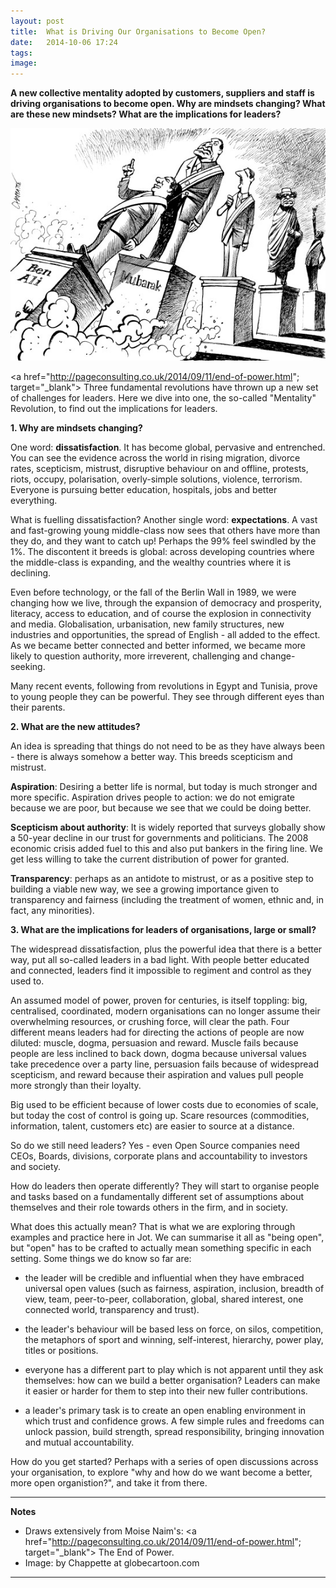 ```yaml
---
layout: post
title:  What is Driving Our Organisations to Become Open? 
date:   2014-10-06 17:24
tags: 
image:
---
```


**A new collective mentality adopted by customers, suppliers and staff is driving organisations to become open. Why are mindsets changing? What are these new mindsets? What are the implications for leaders?**

![](/libb/images/toppling-dictators.jpg)
 
<a href="http://pageconsulting.co.uk/2014/09/11/end-of-power.html"; target="_blank"> Three fundamental revolutions</a> have thrown up a new set of challenges for leaders. Here we dive into one, the so-called "Mentality" Revolution, to find out the implications for leaders.
 
<b>1. Why are mindsets changing?</b>

One word: <b>dissatisfaction</b>. It has become global, pervasive and entrenched. You can see the evidence across the world in rising migration, divorce rates, scepticism, mistrust, disruptive behaviour on and offline, protests, riots, occupy, polarisation, overly-simple solutions, violence, terrorism. Everyone is pursuing better education, hospitals, jobs and better everything. 

What is fuelling dissatisfaction? Another single word: <b>expectations</b>. A vast and fast-growing young middle-class now sees that others have more than they do, and they want to catch up! Perhaps the 99% feel swindled by the 1%.  The discontent it breeds is global: across developing countries where the middle-class is expanding, and the wealthy countries where it is declining.

Even before technology, or the fall of the Berlin Wall in 1989, we were changing how we live, through the expansion of democracy and prosperity, literacy, access to education, and of course the explosion in connectivity and media. Globalisation, urbanisation, new family structures, new industries and opportunities, the spread of English - all added to the effect. As we became better connected and better informed, we became  more likely to question authority, more irreverent, challenging and change-seeking. 

Many recent events, following from revolutions in Egypt and Tunisia, prove to young people they can be powerful. They see through different eyes than their parents. 

<b>2. What are the new attitudes?</b>

An idea is spreading that things do not need to be as they have always been - there is always somehow a better way. This breeds scepticism and mistrust.

<b>Aspiration</b>: Desiring a better life is normal, but today is much stronger and  more specific. Aspiration drives people to action: we do not emigrate because we are poor, but because we see that we could be doing better. 

<b>Scepticism about authority</b>: It is widely reported that surveys globally show a 50-year decline in our trust for governments and politicians. The 2008 economic crisis added fuel to this and also put bankers in the firing line. We get less willing to take the current distribution of power for granted.

<b>Transparency</b>: perhaps as an antidote to mistrust, or as a positive step to building a viable new way, we see a growing importance given to transparency and fairness (including the treatment of women, ethnic and, in fact, any minorities). 

<b>3. What are the implications for leaders of organisations, large or small?</b>

The widespread dissatisfaction, plus the powerful idea that there is a better way, put all so-called leaders in a bad light. With people better educated and connected, leaders find it impossible to regiment and control as they used to. 

An assumed model of power, proven for centuries, is itself toppling: big, centralised, coordinated, modern organisations can no longer assume their overwhelming resources, or crushing force, will clear the path. Four different means leaders had for directing the actions of people are now diluted: muscle, dogma, persuasion and reward. Muscle fails because people are less inclined to back down, dogma because universal values take precedence over a party line, persuasion fails because of widespread scepticism, and reward because their aspiration and values pull people more strongly than their loyalty. 

Big used to be efficient because of lower costs due to economies of scale, but today the cost of control is going up. Scare resources (commodities, information, talent, customers etc) are easier to source at a distance.

So do we still need leaders? Yes - even Open Source companies need CEOs, Boards, divisions, corporate plans and accountability to investors and society.

How do leaders then operate differently? They will start to organise people and tasks based on a fundamentally different set of assumptions about themselves and their role towards others in the firm, and in society. 

What does this actually mean? That is what we are exploring through examples and practice here in Jot. We can summarise it all as "being open", but "open" has to be crafted to actually mean something specific in each setting. Some things we do know so far are:

* the leader will be credible and influential when they have embraced universal open values (such as fairness, aspiration, inclusion, breadth of view, team, peer-to-peer, collaboration, global, shared interest, one connected world, transparency and trust). 

* the leader's behaviour will be based less on force, on silos, competition, the metaphors of sport and winning, self-interest, hierarchy, power play, titles or positions.

* everyone has a different part to play which is not apparent until they ask themselves: how can we build a better organisation? Leaders can make it easier or harder for them to step into their new fuller contributions. 

* a leader's primary task is to create an open enabling environment in which trust and confidence grows. A few simple rules and freedoms can unlock passion, build strength, spread responsibility, bringing innovation and mutual accountability.
 
How do you get started? Perhaps with a series of open discussions across your organisation, to explore "why and how do we want become a better, more open organistion?", and take it from there.

__________________
<b>Notes</b>

* Draws extensively from Moise Naim's: <a href="http://pageconsulting.co.uk/2014/09/11/end-of-power.html"; target="_blank"> The End of Power</a>.
* Image: by Chappette at globecartoon.com

__________________







